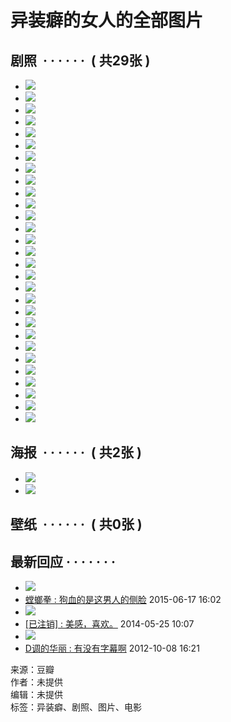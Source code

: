 # 异装癖的女人的全部图片

## 剧照  · · · · · ·  ( 共29张 )

-   [![](https://img3.doubanio.com/view/photo/sqxs/public/p2570123933.webp)](https://movie.douban.com/photos/photo/2570123933/)
-   [![](https://img1.doubanio.com/view/photo/sqxs/public/p2548151950.webp)](https://movie.douban.com/photos/photo/2548151950/)
-   [![](https://img3.doubanio.com/view/photo/sqxs/public/p2895226737.webp)](https://movie.douban.com/photos/photo/2895226737/)
-   [![](https://img1.doubanio.com/view/photo/sqxs/public/p2895226538.webp)](https://movie.douban.com/photos/photo/2895226538/)
-   [![](https://img3.doubanio.com/view/photo/sqxs/public/p2895226413.webp)](https://movie.douban.com/photos/photo/2895226413/)
-   [![](https://img9.doubanio.com/view/photo/sqxs/public/p2895226186.webp)](https://movie.douban.com/photos/photo/2895226186/)
-   [![](https://img1.doubanio.com/view/photo/sqxs/public/p2895226168.webp)](https://movie.douban.com/photos/photo/2895226168/)
-   [![](https://img9.doubanio.com/view/photo/sqxs/public/p2895225905.webp)](https://movie.douban.com/photos/photo/2895225905/)
-   [![](https://img3.doubanio.com/view/photo/sqxs/public/p2895225717.webp)](https://movie.douban.com/photos/photo/2895225717/)
-   [![](https://img1.doubanio.com/view/photo/sqxs/public/p2895225658.webp)](https://movie.douban.com/photos/photo/2895225658/)
-   [![](https://img2.doubanio.com/view/photo/sqxs/public/p2895225351.webp)](https://movie.douban.com/photos/photo/2895225351/)
-   [![](https://img3.doubanio.com/view/photo/sqxs/public/p2895224682.webp)](https://movie.douban.com/photos/photo/2895224682/)
-   [![](https://img9.doubanio.com/view/photo/sqxs/public/p2895224266.webp)](https://movie.douban.com/photos/photo/2895224266/)
-   [![](https://img9.doubanio.com/view/photo/sqxs/public/p2895223655.webp)](https://movie.douban.com/photos/photo/2895223655/)
-   [![](https://img1.doubanio.com/view/photo/sqxs/public/p2895213430.webp)](https://movie.douban.com/photos/photo/2895213430/)
-   [![](https://img1.doubanio.com/view/photo/sqxs/public/p2895212930.webp)](https://movie.douban.com/photos/photo/2895212930/)
-   [![](https://img9.doubanio.com/view/photo/sqxs/public/p2895207295.webp)](https://movie.douban.com/photos/photo/2895207295/)
-   [![](https://img9.doubanio.com/view/photo/sqxs/public/p2894954884.webp)](https://movie.douban.com/photos/photo/2894954884/)
-   [![](https://img9.doubanio.com/view/photo/sqxs/public/p2894933795.webp)](https://movie.douban.com/photos/photo/2894933795/)
-   [![](https://img1.doubanio.com/view/photo/sqxs/public/p2894933238.webp)](https://movie.douban.com/photos/photo/2894933238/)
-   [![](https://img9.doubanio.com/view/photo/sqxs/public/p2894912956.webp)](https://movie.douban.com/photos/photo/2894912956/)
-   [![](https://img1.doubanio.com/view/photo/sqxs/public/p2894911528.webp)](https://movie.douban.com/photos/photo/2894911528/)
-   [![](https://img2.doubanio.com/view/photo/sqxs/public/p2894910941.webp)](https://movie.douban.com/photos/photo/2894910941/)
-   [![](https://img3.doubanio.com/view/photo/sqxs/public/p2894910443.webp)](https://movie.douban.com/photos/photo/2894910443/)
-   [![](https://img3.doubanio.com/view/photo/sqxs/public/p2894909467.webp)](https://movie.douban.com/photos/photo/2894909467/)
-   [![](https://img9.doubanio.com/view/photo/sqxs/public/p1539972364.webp)](https://movie.douban.com/photos/photo/1539972364/)
-   [![](https://img9.doubanio.com/view/photo/sqxs/public/p1539972344.webp)](https://movie.douban.com/photos/photo/1539972344/)
-   [![](https://img9.doubanio.com/view/photo/sqxs/public/p1539972335.webp)](https://movie.douban.com/photos/photo/1539972335/)
-   [![](https://img9.doubanio.com/view/photo/sqxs/public/p1539972326.webp)](https://movie.douban.com/photos/photo/1539972326/)

## 海报  · · · · · ·  ( 共2张 )

-   [![](https://img2.doubanio.com/view/photo/sqxs/public/p2894794291.webp)](https://movie.douban.com/photos/photo/2894794291/)
-   [![](https://img9.doubanio.com/view/photo/sqxs/public/p555918075.webp)](https://movie.douban.com/photos/photo/555918075/)

## 壁纸  · · · · · ·  ( 共0张 )

## 最新回应  · · · · · · ·
-   [![](https://img3.doubanio.com/icon/u34807986-2.jpg)](https://www.douban.com/people/tanglangquan/)
-   [螳螂拳 : 狗血的是这男人的侧脸](https://movie.douban.com/photos/photo/1539972364/#c-143474505) 2015-06-17 16:02
-   [![](https://img1.doubanio.com/icon/user_normal.jpg)](https://www.douban.com/people/ebool/)
-   [\[已注销\] : 美感，喜欢。](https://movie.douban.com/photos/photo/1539972326/#c-138816230) 2014-05-25 10:07
-   [![](https://img3.doubanio.com/icon/u4114172-3.jpg)](https://www.douban.com/people/4114172/)
-   [D调的华丽 : 有没有字幕啊](https://movie.douban.com/photos/photo/1539972344/#c-115938181) 2012-10-08 16:21

来源：豆瓣  
作者：未提供  
编辑：未提供  
标签：异装癖、剧照、图片、电影